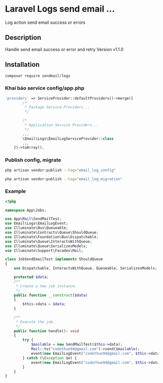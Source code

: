 # Laravel Logs send email ...

Log action send email success or errors


## Description

Handle send email success or error and retry
Version v1.1.0

## Installation

```bash
composer require sendmail/logs
```

### Khai báo service  config/app.php
```php
'providers' => ServiceProvider::defaultProviders()->merge([
        /*
         * Package Service Providers...
         */

        /*
         * Application Service Providers...
         */
        ...
        \Email\Logs\EmailLogServiceProvider::class
        ...
    ])->toArray(),
```
### Publish config, migrate

```bash
php artisan vendor:publish --tag="email_log_config"
```

```bash
php artisan vendor:publish --tag="email_log_migration"
```

### Example
```php 
<?php

namespace App\Jobs;

use App\Mail\SendMailTest;
use Email\Logs\EmailLogEvent;
use Illuminate\Bus\Queueable;
use Illuminate\Contracts\Queue\ShouldQueue;
use Illuminate\Foundation\Bus\Dispatchable;
use Illuminate\Queue\InteractsWithQueue;
use Illuminate\Queue\SerializesModels;
use Illuminate\Support\Facades\Mail;

class JobSendEmailTest implements ShouldQueue
{
    use Dispatchable, InteractsWithQueue, Queueable, SerializesModels;

    protected $data;
    /**
     * Create a new job instance.
     */
    public function __construct($data)
    {
        $this->data = $data;
    }

    /**
     * Execute the job.
     */
    public function handle(): void
    {
        try {
            $mailable = new SendMailTest($this->data);
            Mail::to("codethue94@gmail.com")->send($mailable);
            event(new EmailLogEvent("codethue94@gmail.com", $this->data['title'] ?? "", $this->data['body'] ?? "", 'success'));
        } catch (\Exception $e) {
            event(new EmailLogEvent("codethue94@gmail.com", $this->data['title'] ?? "", $this->data['body'] ?? "", 'failure', $e->getMessage()));
        }
    }
}

```
